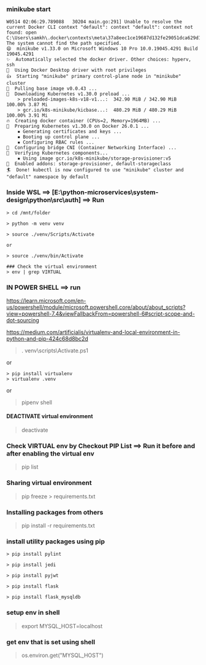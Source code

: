 ### minikube start 

```
W0514 02:06:29.789088   30204 main.go:291] Unable to resolve the current Docker CLI context "default": context "default": context not found: open C:\Users\samkh\.docker\contexts\meta\37a8eec1ce19687d132fe29051dca629d164e2c4958ba141d5f4133a33f0688f\meta.json: The system cannot find the path specified.
😄  minikube v1.33.0 on Microsoft Windows 10 Pro 10.0.19045.4291 Build 19045.4291
✨  Automatically selected the docker driver. Other choices: hyperv, ssh
📌  Using Docker Desktop driver with root privileges
👍  Starting "minikube" primary control-plane node in "minikube" cluster
🚜  Pulling base image v0.0.43 ...
💾  Downloading Kubernetes v1.30.0 preload ...
    > preloaded-images-k8s-v18-v1...:  342.90 MiB / 342.90 MiB  100.00% 3.87 Mi
    > gcr.io/k8s-minikube/kicbase...:  480.29 MiB / 480.29 MiB  100.00% 3.91 Mi
🔥  Creating docker container (CPUs=2, Memory=1964MB) ...
🐳  Preparing Kubernetes v1.30.0 on Docker 26.0.1 ...
    ▪ Generating certificates and keys ...
    ▪ Booting up control plane ...
    ▪ Configuring RBAC rules ...
🔗  Configuring bridge CNI (Container Networking Interface) ...
🔎  Verifying Kubernetes components...
    ▪ Using image gcr.io/k8s-minikube/storage-provisioner:v5
🌟  Enabled addons: storage-provisioner, default-storageclass
🏄  Done! kubectl is now configured to use "minikube" cluster and "default" namespace by default
```


### Inside WSL ==> [E:\python-microservices\system-design\python\src\auth] ==> Run

```
> cd /mnt/folder

> python -m venv venv

> source ./venv/Scripts/Activate

or

> source ./venv/bin/Activate

### Check the virtual environment
> env | grep VIRTUAL
```

### IN POWER SHELL ==> run

https://learn.microsoft.com/en-us/powershell/module/microsoft.powershell.core/about/about_scripts?view=powershell-7.4&viewFallbackFrom=powershell-6#script-scope-and-dot-sourcing

https://medium.com/artificialis/virtualenv-and-local-environment-in-python-and-pip-424c68d8bc2d

> . venv\scripts\Activate.ps1

or 

```
> pip install virtualenv
> virtualenv .venv
```

or

> pipenv shell

#### DEACTIVATE virtual environment

> deactivate

### Check VIRTUAL env by Checkout PIP List ==> Run it before and after enabling the virtual env

>  pip list


### Sharing virtual environment

> pip freeze > requirements.txt

### Installing packages from others

> pip install -r requirements.txt


### install utility packages using pip

```
> pip install pylint

> pip install jedi

> pip install pyjwt

> pip install flask

> pip install flask_mysqldb

```

### setup env in shell

> export MYSQL_HOST=localhost

### get env that is set using shell

> os.environ.get("MYSQL_HOST")

